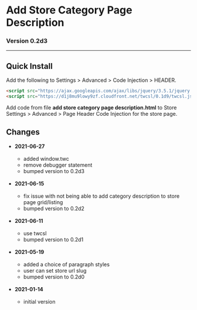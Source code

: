 # Add Store Category Page Description

### Version 0.2d3

---

## Quick Install

Add the following to Settings > Advanced > Code Injection > HEADER.

```html
<script src="https://ajax.googleapis.com/ajax/libs/jquery/3.5.1/jquery.min.js"></script>
<script src="https://d1j8mu9lowy9zf.cloudfront.net/twcsl/0.1d9/twcsl.js"></script>
```

Add code from file **add store category page description.html** to
Store Settings > Advanced > Page Header Code Injection for the store page.

## Changes

* **2021-06-27**
<br><br>
  * added window.twc
  * remove debugger statement
  * bumped version to 0.2d3
  <br><br>
* **2021-06-15**
<br><br>
  * fix issue with not being able to add category description to store page
    grid/listing
  * bumped version to 0.2d2
  <br><br>
* **2021-06-11**
<br><br>
  * use twcsl
  * bumped version to 0.2d1
  <br><br>
* **2021-05-19**
<br><br>
  * added a choice of paragraph styles
  * user can set store url slug
  * bumped version to 0.2d0
  <br><br>
* **2021-01-14**
<br><br>
  * initial version
